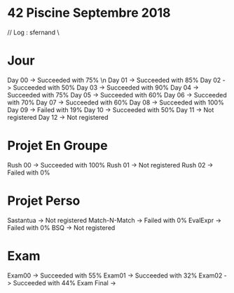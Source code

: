 # 42  Piscine Septembre 2018 
// Log : sfernand \\

# Jour
Day 00 -> Succeeded with 75% \n
Day 01 -> Succeeded with 85%
Day 02 -> Succeeded with 50%
Day 03 -> Succeeded with 90%
Day 04 -> Succeeded with 75%
Day 05 -> Succeeded with 60%
Day 06 -> Succeeded with 70%
Day 07 -> Succeeded with 60%
Day 08 -> Succeeded with 100%
Day 09 -> Failed with 19%
Day 10 -> Succeeded with 50%
Day 11 -> Not registered
Day 12 -> Not registered 

# Projet En Groupe
Rush 00 -> Succeeded with 100%
Rush 01 -> Not registered 
Rush 02 -> Failed with 0%


# Projet Perso
Sastantua -> Not registered 
Match-N-Match -> Failed with 0%
EvalExpr -> Failed with 0%
BSQ -> Not registered 

# Exam
Exam00 -> Succeeded with 55%
Exam01 -> Succeeded with 32%
Exam02 -> Succeeded with 44%
Exam Final ->
